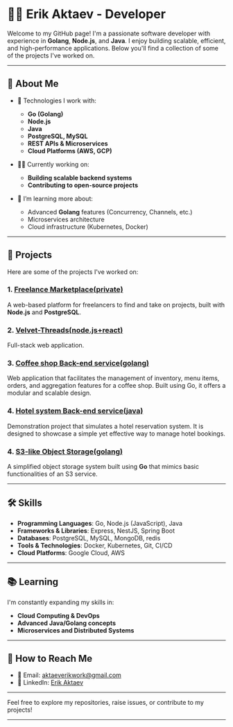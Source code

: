 # 👨‍💻 Erik Aktaev - Developer

Welcome to my GitHub page! I'm a passionate software developer with experience in **Golang**, **Node.js**, and **Java**. I enjoy building scalable, efficient, and high-performance applications. Below you'll find a collection of some of the projects I've worked on.

---

## 🚀 About Me

- 🔧 Technologies I work with:
  - **Go (Golang)**
  - **Node.js**
  - **Java**
  - **PostgreSQL, MySQL**
  - **REST APIs & Microservices**
  - **Cloud Platforms (AWS, GCP)**

- 🧑‍💻 Currently working on:
  - **Building scalable backend systems**
  - **Contributing to open-source projects**

- 🌱 I’m learning more about:
  - Advanced **Golang** features (Concurrency, Channels, etc.)
  - Microservices architecture
  - Cloud infrastructure (Kubernetes, Docker)

---

## 📂 Projects

Here are some of the projects I've worked on:

### 1. [**Freelance Marketplace**(private)](https://github.com/Alaicry/mindtech-server)
A web-based platform for freelancers to find and take on projects, built with **Node.js** and **PostgreSQL**.

### 2. [**Velvet-Threads**(node.js+react)](https://github.com/Bewin-btw/Velvet-Threads)
Full-stack web application.

### 3. [**Coffee shop Back-end service**(golang)](https://github.com/Bewin-btw/coffee-shop)
Web application that facilitates the management of inventory, menu items, orders, and aggregation features for a coffee shop. Built using Go, it offers a modular and scalable design.

### 4. [**Hotel system Back-end service**(java)](https://github.com/Bewin-btw/HotelReservation_test)
Demonstration project that simulates a hotel reservation system. It is designed to showcase a simple yet effective way to manage hotel bookings.

### 4. [**S3-like Object Storage**(golang)](https://github.com/Bewin-btw/s3)
A simplified object storage system built using **Go** that mimics basic functionalities of an S3 service.

---

## 🛠️ Skills

- **Programming Languages**: Go, Node.js (JavaScript), Java
- **Frameworks & Libraries**: Express, NestJS, Spring Boot
- **Databases**: PostgreSQL, MySQL, MongoDB, redis
- **Tools & Technologies**: Docker, Kubernetes, Git, CI/CD
- **Cloud Platforms**: Google Cloud, AWS

---

## 📚 Learning

I'm constantly expanding my skills in:

- **Cloud Computing & DevOps**
- **Advanced Java/Golang concepts**
- **Microservices and Distributed Systems**

---

## 🌱 How to Reach Me

- 📧 Email: [aktaeverikwork@gmail.com](mailto:aktaeverikwork@gmail.com)
- 💼 LinkedIn: [Erik Aktaev](https://www.linkedin.com/in/erik-aktaev-482a66289/)

---

Feel free to explore my repositories, raise issues, or contribute to my projects!

---
